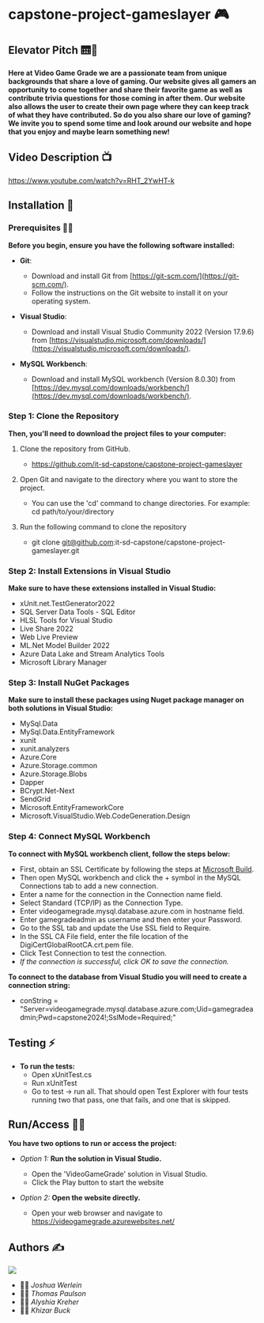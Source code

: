 # capstone-project-gameslayer 🎮


## Elevator Pitch 🛗📣
**Here at Video Game Grade we are a passionate team from unique backgrounds that share a love of gaming. Our website gives all gamers an opportunity to come together and share their favorite game as well as contribute trivia questions for those coming in after them. Our website also allows the user to create their own page where they can keep track of what they have contributed. So do you also share our love of gaming? We invite you to spend some time and look around our website and hope that you enjoy and maybe learn something new!**


## Video Description 📺
https://www.youtube.com/watch?v=RHT_2YwHT-k


## Installation 🚧

### Prerequisites 🧑‍💻

**Before you begin, ensure you have the following software installed:**
 - **Git**: 
   - Download and install Git from [https://git-scm.com/](https://git-scm.com/).
   - Follow the instructions on the Git website to install it on your operating system.
     
- **Visual Studio**:
   - Download and install Visual Studio Community 2022 (Version 17.9.6) from [https://visualstudio.microsoft.com/downloads/](https://visualstudio.microsoft.com/downloads/).
     
- **MySQL Workbench**:
   - Download and install MySQL workbench (Version 8.0.30) from [https://dev.mysql.com/downloads/workbench/](https://dev.mysql.com/downloads/workbench/).

### Step 1: Clone the Repository
**Then, you'll need to download the project files to your computer:**

1. Clone the repository from GitHub.
   - https://github.com/it-sd-capstone/capstone-project-gameslayer
     
2. Open Git and navigate to the directory where you want to store the project.
   - You can use the 'cd' command to change directories.  For example: cd path/to/your/directory
     
4. Run the following command to clone the repository
   - git clone git@github.com:it-sd-capstone/capstone-project-gameslayer.git

### Step 2: Install Extensions in Visual Studio

**Make sure to have these extensions installed in Visual Studio:** 
  - xUnit.net.TestGenerator2022
  - SQL Server Data Tools - SQL Editor
  - HLSL Tools for Visual Studio
  - Live Share 2022
  - Web Live Preview
  - ML.Net Model Builder 2022
  - Azure Data Lake and Stream Analytics Tools
  - Microsoft Library Manager

### Step 3: Install NuGet Packages 

**Make sure to install these packages using Nuget package manager on both solutions in Visual Studio:**
   - MySql.Data
   - MySql.Data.EntityFramework
   - xunit
   - xunit.analyzers
   - Azure.Core
   - Azure.Storage.common
   - Azure.Storage.Blobs
   - Dapper
   - BCrypt.Net-Next
   - SendGrid
   - Microsoft.EntityFrameworkCore
   - Microsoft.VisualStudio.Web.CodeGeneration.Design

### Step 4: Connect MySQL Workbench

**To connect with MySQL workbench client, follow the steps below:**
  - First, obtain an SSL Certificate by following the steps at [Microsoft Build](https://learn.microsoft.com/en-us/azure/mysql/single-server/how-to-configure-ssl).
  - Then open MySQL workbench and click the + symbol in the MySQL Connections tab to add a new connection.
  - Enter a name for the connection in the Connection name field.
  - Select Standard (TCP/IP) as the Connection Type.
  - Enter videogamegrade.mysql.database.azure.com in hostname field.
  - Enter gamegradeadmin as username and then enter your Password.
  - Go to the SSL tab and update the Use SSL field to Require. 
  - In the SSL CA File field, enter the file location of the DigiCertGlobalRootCA.crt.pem file.
  - Click Test Connection to test the connection.
  - *If the connection is successful, click OK to save the connection.*
    
**To connect to the database from Visual Studio you will need to create a connection string:**
   - conString = "Server=videogamegrade.mysql.database.azure.com;Uid=gamegradeadmin;Pwd=capstone2024!;SslMode=Required;"
## Testing ⚡
- **To run the tests:**
  - Open xUnitTest.cs
  -  Run xUnitTest
    - Go to test -> run all. That should open Test Explorer with four tests running two that pass, one that fails, and one that is skipped. 

   

## Run/Access 🚀🌐

**You have two options to run or access the project:**

  - *Option 1:* **Run the solution in Visual Studio.**
     - Open the 'VideoGameGrade' solution in Visual Studio.
     - Click the Play button to start the website
  
  - *Option 2:* **Open the website directly.**
     - Open your web browser and navigate to https://videogamegrade.azurewebsites.net/
  
## Authors ✍️ 
<a href="https://github.com/it-sd-capstone/capstone-project-gameslayer/graphs/contributors">
  <img src="https://contrib.rocks/image?repo=it-sd-capstone/capstone-project-gameslayer" />
</a>

- 🧑‍🎓 *Joshua Werlein*
- 🧑‍🎓 *Thomas Paulson*
- 👩‍🎓 *Alyshia Kreher*
- 🧑‍🎓 *Khizar Buck*
